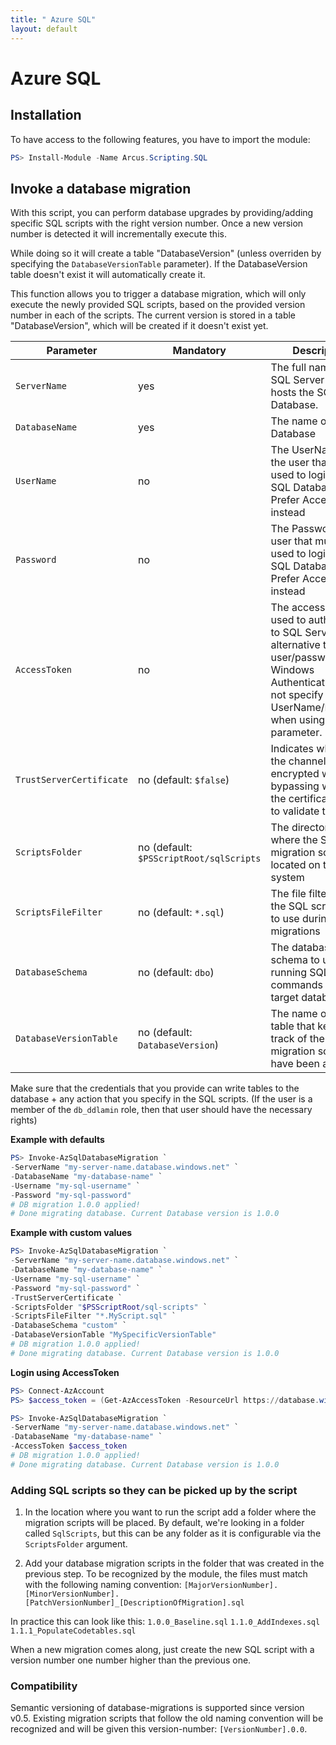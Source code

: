 ```yaml
---
title: " Azure SQL"
layout: default
---
```


# Azure SQL

## Installation

To have access to the following features, you have to import the module:

```powershell
PS> Install-Module -Name Arcus.Scripting.SQL
```

## Invoke a database migration

With this script, you can perform database upgrades by providing/adding specific SQL scripts with the right version number.
Once a new version number is detected it will incrementally execute this.

While doing so it will create a table "DatabaseVersion" (unless overriden by specifying the `DatabaseVersionTable` parameter).
If the DatabaseVersion table doesn't exist it will automatically create it.

This function allows you to trigger a database migration, which will only execute the newly provided SQL scripts, based on the provided version number in each of the scripts. 
The current version is stored in a table "DatabaseVersion", which will be created if it doesn't exist yet.

| Parameter               | Mandatory                               | Description                                                                         |
| ------------------------| --------------------------------------- | ----------------------------------------------------------------------------------- |
| `ServerName`            | yes                                     | The full name of the SQL Server that hosts the SQL Database.                        |
| `DatabaseName`          | yes                                     | The name of the SQL Database                                                        |
| `UserName`              | no                                      | The UserName of the user that must be used to login to the SQL Database. Prefer AccessToken instead |
| `Password`              | no                                      | The Password of the user that must be used to login to the SQL Database. Prefer AccessToken instead |
| `AccessToken`           | no                                      | The access token used to authenticate to SQL Server, as an alternative to user/password or Windows Authentication. Do not specify UserName/Password when using this parameter. |
| `TrustServerCertificate`| no (default: `$false`)                  | Indicates whether the channel will be encrypted while bypassing walking the certificate chain to validate trust. |
| `ScriptsFolder`         | no (default: `$PSScriptRoot/sqlScripts` | The directory folder where the SQL migration scripts are located on the file system |
| `ScriptsFileFilter`     | no (default: `*.sql`)                   | The file filter to limit the SQL script files to use during the migrations          |
| `DatabaseSchema`        | no (default: `dbo`)                     | The database schema to use when running SQL commands on the target database         |
| `DatabaseVersionTable`  | no (default: `DatabaseVersion`)         | The name of the table that keeps track of the migration scripts that have been applied |

Make sure that the credentials that you provide can write tables to the database + any action that you specify in the SQL scripts. (If the user is a member of the `db_ddlamin` role, then that user should have the necessary rights)

**Example with defaults**

```powershell
PS> Invoke-AzSqlDatabaseMigration `
-ServerName "my-server-name.database.windows.net" `
-DatabaseName "my-database-name" `
-Username "my-sql-username" `
-Password "my-sql-password"
# DB migration 1.0.0 applied!
# Done migrating database. Current Database version is 1.0.0
```

**Example with custom values**

```powershell
PS> Invoke-AzSqlDatabaseMigration `
-ServerName "my-server-name.database.windows.net" `
-DatabaseName "my-database-name" `
-Username "my-sql-username" `
-Password "my-sql-password" `
-TrustServerCertificate `
-ScriptsFolder "$PSScriptRoot/sql-scripts" `
-ScriptsFileFilter "*.MyScript.sql" `
-DatabaseSchema "custom" `
-DatabaseVersionTable "MySpecificVersionTable"
# DB migration 1.0.0 applied!
# Done migrating database. Current Database version is 1.0.0
```

**Login using AccessToken**

```powershell
PS> Connect-AzAccount
PS> $access_token = (Get-AzAccessToken -ResourceUrl https://database.windows.net).Token

PS> Invoke-AzSqlDatabaseMigration `
-ServerName "my-server-name.database.windows.net" `
-DatabaseName "my-database-name" `
-AccessToken $access_token
# DB migration 1.0.0 applied!
# Done migrating database. Current Database version is 1.0.0
```

### Adding SQL scripts so they can be picked up by the script

1. In the location where you want to run the script add a folder where the migration scripts will be placed.  By default, we're looking in a folder called `SqlScripts`, but this can be any folder as it is configurable via the `ScriptsFolder` argument.

2. Add your database migration scripts in the folder that was created in the previous step.  To be recognized by the module, the files must match with the following naming convention:
`[MajorVersionNumber].[MinorVersionNumber].[PatchVersionNumber]_[DescriptionOfMigration].sql`

In practice this can look like this:
`1.0.0_Baseline.sql`
`1.1.0_AddIndexes.sql`
`1.1.1_PopulateCodetables.sql`

When a new migration comes along, just create the new SQL script with a version number one number higher than the previous one.

### Compatibility

Semantic versioning of database-migrations is supported since version v0.5.  Existing migration scripts that follow the old naming convention will be recognized and will be given this version-number: `[VersionNumber].0.0`.
